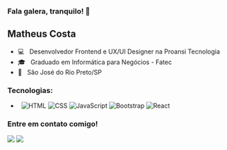 ### Fala galera, tranquilo! 👊

## Matheus Costa 

- 💻 &nbsp; Desenvolvedor Frontend e UX/UI Designer na Proansi Tecnologia
- 🎓 &nbsp; Graduado em Informática para Negócios - Fatec
- 🏡 &nbsp; São José do Rio Preto/SP

### Tecnologias:

- &nbsp;
  ![HTML](https://img.shields.io/badge/-HTML-333333?style=flat&logo=HTML5)
  ![CSS](https://img.shields.io/badge/-CSS-333333?style=flat&logo=CSS3&logoColor=1572B6)
  ![JavaScript](https://img.shields.io/badge/-JavaScript-333333?style=flat&logo=javascript)
  ![Bootstrap](https://img.shields.io/badge/-Bootstrap-333333?style=flat&logo=bootstrap&logoColor=563D7C)
  ![React](https://img.shields.io/badge/-React-333333?style=flat&logo=react)

### Entre em contato comigo!

<a href="https://www.linkedin.com/in/mattheuscosta/" target="_blank"><img src="https://img.shields.io/badge/-Matheus%20Costa-0077B5?style=flat-square&logo=Linkedin&logoColor=white"/></a>
<a href="mailto:matheuscostadosantos@hotmail.com"><img src="https://img.shields.io/badge/-matheuscostadosantos@hotmail.com-D14836?style=flat-square&logo=Outlook&logoColor=white"/></a>
